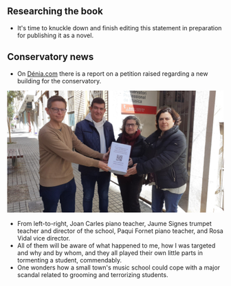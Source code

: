 ## Researching the book

- It's time to knuckle down and finish editing this statement in preparation for publishing it as a novel.

## Conservatory news

- On [Dénia.com](https://www.denia.com/wp-content/uploads/2025/03/firmas-recogidas-para-un-nuevo-conservatorio-de-musica-en-Dénia-scaled.jpg) there is a report on a petition raised regarding a new building for the conservatory.

![Conservatory petition](../../content/images/conservatory-teachers.jpg)

- From left-to-right, Joan Carles piano teacher, Jaume Signes trumpet teacher and director of the school, Paqui Fornet piano teacher, and Rosa Vidal vice director.
- All of them will be aware of what happened to me, how I was targeted and why and by whom, and they all played their own little parts in tormenting a student, commendably.
- One wonders how a small town's music school could cope with a major scandal related to grooming and terrorizing students.

